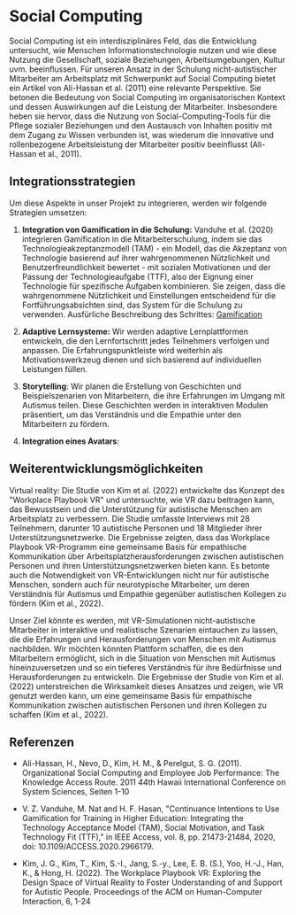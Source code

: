 # Social Computing



Social Computing ist ein interdisziplinäres Feld, das die Entwicklung untersucht, wie Menschen Informationstechnologie nutzen und wie diese Nutzung die Gesellschaft, soziale Beziehungen, Arbeitsumgebungen, Kultur uvm. beeinflussen. Für unseren Ansatz in der Schulung nicht-autistischer Mitarbeiter am Arbeitsplatz mit Schwerpunkt auf Social Computing bietet ein Artikel von Ali-Hassan et al. (2011) eine relevante Perspektive. Sie betonen die Bedeutung von Social Computing im organisatorischen Kontext und dessen Auswirkungen auf die Leistung der Mitarbeiter. Insbesondere heben sie hervor, dass die Nutzung von Social-Computing-Tools für die Pflege sozialer Beziehungen und den Austausch von Inhalten positiv mit dem Zugang zu Wissen verbunden ist, was wiederum die innovative und rollenbezogene Arbeitsleistung der Mitarbeiter positiv beeinflusst (Ali-Hassan et al., 2011).



## Integrationsstrategien



Um diese Aspekte in unser Projekt zu integrieren, werden wir folgende Strategien umsetzen:



1. **Integration von Gamification in die Schulung:** Vanduhe et al. (2020) integrieren Gamification in die Mitarbeiterschulung, indem sie das Technologieakzeptanzmodell (TAM) - ein Modell, das die Akzeptanz von Technologie basierend auf ihrer wahrgenommenen Nützlichkeit und Benutzerfreundlichkeit bewertet - mit sozialen Motivationen und der Passung der Technologieaufgabe (TTF), also der Eignung einer Technologie für spezifische Aufgaben kombinieren. Sie zeigen, dass die wahrgenommene Nützlichkeit und Einstellungen entscheidend für die Fortführungsabsichten sind, das System für die Schulung zu verwenden. Ausfürliche Beschreibung des Schrittes: [Gamification](Gamification.md)				

2. **Adaptive Lernsysteme:** Wir werden adaptive Lernplattformen entwickeln, die den Lernfortschritt jedes Teilnehmers verfolgen und anpassen. Die Erfahrungspunktleiste wird weiterhin als Motivationswerkzeug dienen und sich basierend auf individuellen Leistungen füllen.										

3. **Storytelling**: Wir planen die Erstellung von Geschichten und Beispielszenarien von Mitarbeitern, die ihre Erfahrungen im Umgang mit Autismus teilen. Diese Geschichten werden in interaktiven Modulen präsentiert, um das Verständnis und die Empathie unter den Mitarbeitern zu fördern.
4. **Integration eines Avatars**: 





















## Weiterentwicklungsmöglichkeiten	

				

Virtual reality: Die Studie von Kim et al. (2022) entwickelte das Konzept des "Workplace Playbook VR" und untersuchte, wie VR dazu beitragen kann, das Bewusstsein und die Unterstützung für autistische Menschen am Arbeitsplatz zu verbessern. Die Studie umfasste Interviews mit 28 Teilnehmern, darunter 10 autistische Personen und 18 Mitglieder ihrer Unterstützungsnetzwerke. Die Ergebnisse zeigten, dass das Workplace Playbook VR-Programm eine gemeinsame Basis für empathische Kommunikation über Arbeitsplatzherausforderungen zwischen autistischen Personen und ihren Unterstützungsnetzwerken bieten kann. Es betonte auch die Notwendigkeit von VR-Entwicklungen nicht nur für autistische Menschen, sondern auch für neurotypische Mitarbeiter, um deren Verständnis für Autismus und Empathie gegenüber autistischen Kollegen zu fördern (Kim et al., 2022). 			



Unser Ziel könnte es werden, mit VR-Simulationen nicht-autistische Mitarbeiter in interaktive und realistische Szenarien eintauchen zu lassen, die die Erfahrungen und Herausforderungen von Menschen mit Autismus nachbilden. Wir möchten könnten Plattform schaffen, die es den Mitarbeitern ermöglicht, sich in die Situation von Menschen mit Autismus hineinzuversetzen und so ein tieferes Verständnis für ihre Bedürfnisse und Herausforderungen zu entwickeln. Die Ergebnisse der Studie von Kim et al. (2022) unterstreichen die Wirksamkeit dieses Ansatzes und zeigen, wie VR genutzt werden kann, um eine gemeinsame Basis für empathische Kommunikation zwischen autistischen Personen und ihren Kollegen zu schaffen (Kim et al., 2022).























## Referenzen



- Ali-Hassan, H., Nevo, D., Kim, H. M., & Perelgut, S. G. (2011). Organizational Social Computing and Employee Job Performance: The Knowledge Access Route. 2011 44th Hawaii International Conference on System Sciences, Seiten 1-10

- V. Z. Vanduhe, M. Nat and H. F. Hasan, "Continuance Intentions to Use Gamification for Training in Higher Education: Integrating the Technology Acceptance Model (TAM), Social Motivation, and Task Technology Fit (TTF)," in IEEE Access, vol. 8, pp. 21473-21484, 2020, doi: 10.1109/ACCESS.2020.2966179.

- Kim, J. G., Kim, T., Kim, S.-I., Jang, S.-y., Lee, E. B. (S.), Yoo, H.-J., Han, K., & Hong, H. (2022). The Workplace Playbook VR: Exploring the Design Space of Virtual Reality to Foster Understanding of and Support for Autistic People. Proceedings of the ACM on Human-Computer Interaction, 6, 1-24


